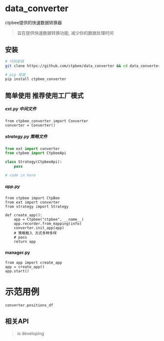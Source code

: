 # data_converter
ctpbee提供的快速数据转换器


> 旨在提供快速数据转换功能, 减少你的数据处理时间

## 安装
```bash 
# 代码安装
git clone https://github.com/ctpbee/data_converter && cd data_converter && python setup.py install 

# pip 安装
pip install ctpbee_converter

```


## 简单使用 推荐使用工厂模式 

##### ext.py  中间文件
```
from ctpbee_converter import Converter
converter = Converter()
```
##### strategy.py 策略文件
 
```python
from ext import converter
from ctpbee import CtpbeeApi

class Strategy(CtpbeeApi):
    pass

# code in here 

```
#####  app.py
```
from ctpbee import CtpBee
from ext import converter
from strategy import Strategy

def create_app():
    app = Ctpbee("ctpbee", __name__)
    app.recorder.from_mapping(info)
    converter.init_app(app)
    # 策略载入 方式多种多样 
    # pass
    return app
```

#### manager.py
```
from app import create_app 
app = create_app()
app.start()

```
# 示范用例 
`converter.positions_df`



## 相关API
> is developing 
